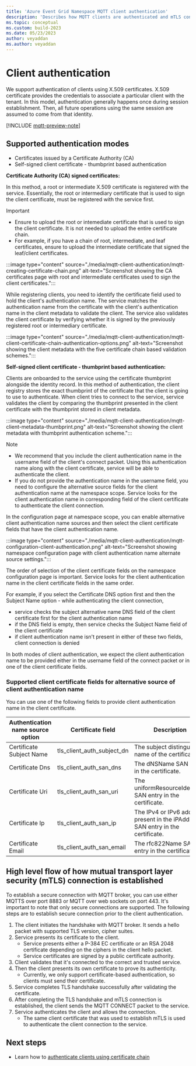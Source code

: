```yaml
---
title: 'Azure Event Grid Namespace MQTT client authentication'
description: 'Describes how MQTT clients are authenticated and mTLS connection is established when a client connects to Azure Event Grid’s MQTT broker feature.'
ms.topic: conceptual
ms.custom: build-2023
ms.date: 05/23/2023
author: veyaddan
ms.author: veyaddan
---
```


# Client authentication

We support authentication of clients using X.509 certificates.  X.509 certificate provides the credentials to associate a particular client with the tenant.  In this model, authentication generally happens once during session establishment.  Then, all future operations using the same session are assumed to come from that identity.  

[!INCLUDE [mqtt-preview-note](./includes/mqtt-preview-note.md)]

## Supported authentication modes

- Certificates issued by a Certificate Authority (CA)
- Self-signed client certificate - thumbprint based authentication

**Certificate Authority (CA) signed certificates:**

In this method, a root or intermediate X.509 certificate is registered with the service. Essentially, the root or intermediary certificate that is used to sign the client certificate, must be registered with the service first.

> [!IMPORTANT]
> - Ensure to upload the root or intemediate certificate that is used to sign the client certificate.  It is not needed to upload the entire certificate chain.
> - For example, if you have a chain of root, intermediate, and leaf certificates, ensure to upload the intermediate certificate that signed the leaf/client certificates.  

:::image type="content" source="./media/mqtt-client-authentication/mqtt-creating-certificate-chain.png" alt-text="Screenshot showing the CA certificates page with root and intermediate certificates used to sign the client certificates.":::

While registering clients, you need to identify the certificate field used to hold the client's authentication name. The service matches the authentication name from the certificate with the client's authentication name in the client metadata to validate the client. The service also validates the client certificate by verifying whether it is signed by the previously registered root or intermediary certificate.

:::image type="content" source="./media/mqtt-client-authentication/mqtt-client-certificate-chain-authentication-options.png" alt-text="Screenshot showing the client metadata with the five certificate chain based validation schemes.":::

**Self-signed client certificate - thumbprint based authentication:**

Clients are onboarded to the service using the certificate thumbprint alongside the identity record. In this method of authentication, the client registry stores the exact thumbprint of the certificate that the client is going to use to authenticate.  When client tries to connect to the service, service validates the client by comparing the thumbprint presented in the client certificate with the thumbprint stored in client metadata.

:::image type="content" source="./media/mqtt-client-authentication/mqtt-client-metadata-thumbprint.png" alt-text="Screenshot showing the client metadata with thumbprint authentication scheme.":::

> [!NOTE]
> - We recommend that you include the client authentication name in the username field of the client's connect packet.  Using this authentication name along with the client certificate, service will be able to authenticate the client.
> - If you do not provide the authentication name in the username field, you need to configure the alternative source fields for the client authentication name at the namespace scope.  Service looks for the client authentication name in corresponding field of the client certificate to authenticate the client connection.

In the configuration page at namespace scope, you can enable alternative client authentication name sources and then select the client certificate fields that have the client authentication name.

:::image type="content" source="./media/mqtt-client-authentication/mqtt-configuration-client-authentication.png" alt-text="Screenshot showing namespace configuration page with client authentication name alternate source settings.":::

The order of selection of the client certificate fields on the namespace configuration page is important.  Service looks for the client authentication name in the client certificate fields in the same order.

For example, if you select the Certificate DNS option first and then the Subject Name option -
while authenticating the client connection,
- service checks the subject alternative name DNS field of the client certificate first for the client authentication name
- if the DNS field is empty, then service checks the Subject Name field of the client certificate
- if client authentication name isn't present in either of these two fields, client connection is denied

In both modes of client authentication, we expect the client authentication name to be provided either in the username field of the connect packet or in one of the client certificate fields.

### Supported client certificate fields for alternative source of client authentication name
You can use one of the following fields to provide client authentication name in the client certificate.

| Authentication name source option | Certificate field | Description |
| ------------ | ------------ | ------------ |
| Certificate Subject Name | tls_client_auth_subject_dn | The subject distinguished name of the certificate. |
| Certificate Dns | tls_client_auth_san_dns | The dNSName SAN entry in the certificate. |
| Certificate Uri | tls_client_auth_san_uri | The uniformResourceIdentifier SAN entry in the certificate. |
| Certificate Ip | tls_client_auth_san_ip | The IPv4 or IPv6 address present in the iPAddress SAN entry in the certificate. |
| Certificate Email | tls_client_auth_san_email | The rfc822Name SAN entry in the certificate. |

## High level flow of how mutual transport layer security (mTLS) connection is established

To establish a secure connection with MQTT broker, you can use either MQTTS over port 8883 or MQTT over web sockets on port 443. It's important to note that only secure connections are supported. The following steps are to establish secure connection prior to the client authentication.

1. The client initiates the handshake with MQTT broker.  It sends a hello packet with supported TLS version, cipher suites.
2. Service presents its certificate to the client.  
    - Service presents either a P-384 EC certificate or an RSA 2048 certificate depending on the ciphers in the client hello packet.
    - Service certificates are signed by a public certificate authority.
3. Client validates that it's connected to the correct and trusted service.
4. Then the client presents its own certificate to prove its authenticity.  
    - Currently, we only support certificate-based authentication, so clients must send their certificate.
5. Service completes TLS handshake successfully after validating the certificate.
6. After completing the TLS handshake and mTLS connection is established, the client sends the MQTT CONNECT packet to the service.
7. Service authenticates the client and allows the connection.
    - The same client certificate that was used to establish mTLS is used to authenticate the client connection to the service.

## Next steps
- Learn how to [authenticate clients using certificate chain](mqtt-certificate-chain-client-authentication.md)
